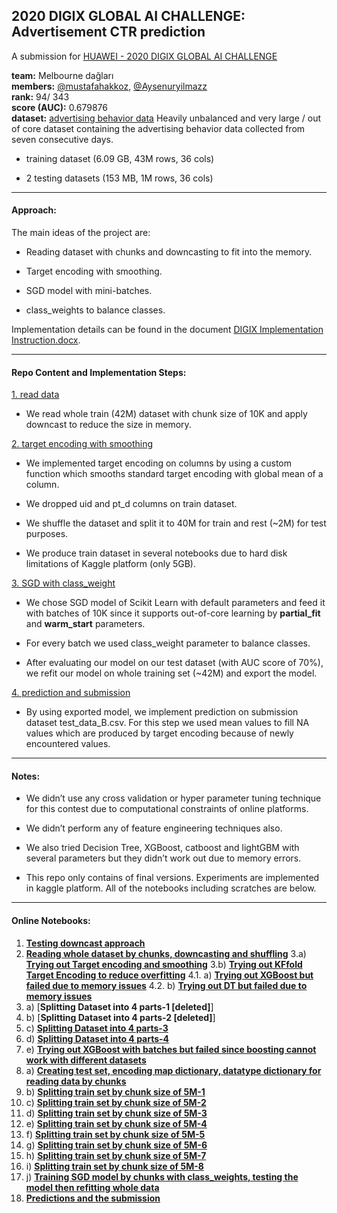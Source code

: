 ## 2020 DIGIX GLOBAL AI CHALLENGE: Advertisement CTR prediction

A submission for  [HUAWEI - 2020 DIGIX GLOBAL AI CHALLENGE](https://developer.huawei.com/consumer/en/activity/devStarAI/algo/competition.html#/preliminary/info/digix-trail-03/introduction)

**team:** Melbourne dağları  
**members:** [@mustafahakkoz](https://github.com/mustafahakkoz), [@Aysenuryilmazz](https://github.com/Aysenuryilmazz)  
**rank:** 94/ 343  
**score (AUC):** 0.679876  
**dataset:** [advertising behavior data](https://developer.huawei.com/consumer/en/activity/devStarAI/algo/competition.html#/preliminary/info/digix-trail-03/data) Heavily unbalanced and very large / out of core dataset containing the advertising behavior data collected from seven consecutive days. 

- training dataset (6.09 GB, 43M rows, 36 cols)

- 2 testing datasets (153 MB, 1M rows, 36 cols) 

---

#### Approach:

The main ideas of the project are:

- Reading dataset with chunks and downcasting to fit into the memory.

- Target encoding with smoothing.

- SGD model with mini-batches.

- class_weights to balance classes.

Implementation details can be found in the document [DIGIX Implementation Instruction.docx](https://github.com/mustafahakkoz/Advertisement-CTR-Prediction/blob/master/DIGIX%20Implementation%20Instruction.docx "DIGIX Implementation Instruction.docx").

---

#### Repo Content and Implementation Steps:

[1. read data](https://github.com/mustafahakkoz/Advertisement-CTR-Prediction/tree/master/1.%20read%20data "1. read data") 

- We read whole train (42M) dataset with chunk size of 10K and apply downcast to reduce the size in memory.

[2. target encoding with smoothing](https://github.com/mustafahakkoz/Advertisement-CTR-Prediction/tree/master/2.%20target%20encoding%20with%20smoothing "2. target encoding with smoothing") 

- We implemented target encoding on columns by using a custom function which smooths standard target encoding with global mean of a column.

- We dropped uid and pt_d columns on train dataset.

- We shuffle the dataset and split it to 40M for train and rest (~2M) for test purposes.

- We produce train dataset in several notebooks due to hard disk limitations of Kaggle platform (only 5GB).

[3. SGD with class_weight](https://github.com/mustafahakkoz/Advertisement-CTR-Prediction/tree/master/3.%20SGD%20with%20class_weight "3. SGD with class_weight")

- We chose SGD model of Scikit Learn with default parameters and feed it with batches of 10K since it supports out-of-core learning by **partial_fit** and **warm_start** parameters.

- For every batch we used class_weight parameter to balance classes.

- After evaluating our model on our test dataset (with AUC score of 70%), we refit our model on whole training set (~42M) and export the model.

[4. prediction and submission](https://github.com/mustafahakkoz/Advertisement-CTR-Prediction/tree/master/4.%20prediction%20and%20submission "4. prediction and submission")

- By using exported model, we implement prediction on submission dataset test_data_B.csv. For this step we used mean values to fill NA values which are produced by target encoding because of newly encountered values.

---

#### Notes:

- We didn’t use any cross validation or hyper parameter tuning technique for this contest due to computational constraints of online platforms.

- We didn’t perform any of feature engineering techniques also.

- We also tried Decision Tree, XGBoost, catboost and lightGBM with several parameters but they didn’t work out due to memory errors.

- This repo only contains of final versions. Experiments are implemented in kaggle platform. All of the notebooks including scratches are below.

---

#### Online Notebooks:

1. [**Testing downcast approach**](https://www.kaggle.com/hakkoz/ctr-1-contest-test)
2. [**Reading whole dataset by chunks, downcasting and shuffling**](https://www.kaggle.com/hakkoz/ctr-2-read-data)
3.a) [**Trying out Target encoding and smoothing**](https://www.kaggle.com/hakkoz/ctr-3-targetencoding-smoothing)
3.b) [**Trying out KFfold Target Encoding to reduce overfitting**](https://www.kaggle.com/hakkoz/ctr-3-targetencoding-kfold/)
4.1. a) [**Trying out XGBoost but failed due to memory issues**](https://www.kaggle.com/hakkoz/ctr-4-defaultxgboost/)
4.2. b) [**Trying out DT but failed due to memory issues**](https://www.kaggle.com/hakkoz/ctr-4-dt)
5. a) [**Splitting Dataset into 4 parts-1 [deleted]**]
5. b) [**Splitting Dataset into 4 parts-2 [deleted]**]
5. c) [**Splitting Dataset into 4 parts-3**](https://www.kaggle.com/hakkoz/ctr-5-targetencoding-smoothing-3)
5. d) [**Splitting Dataset into 4 parts-4**](https://www.kaggle.com/hakkoz/ctr-5-targetencoding-smoothing-4)
5. e) [**Trying out XGBoost with batches but failed since boosting cannot work with different datasets**](https://www.kaggle.com/hakkoz/ctr-5-defaultxgboost-batch/)
6. a) [**Creating test set, encoding map dictionary, datatype dictionary for reading data by chunks**](https://www.kaggle.com/hakkoz/ctr-6-train-test-split-0)
6. b) [**Splitting train set by chunk size of 5M-1**](https://www.kaggle.com/hakkoz/ctr-6-train-test-split-1)
6. c) [**Splitting train set by chunk size of 5M-2**](https://www.kaggle.com/hakkoz/ctr-6-train-test-split-1-5)
6. d) [**Splitting train set by chunk size of 5M-3**](https://www.kaggle.com/hakkoz/ctr-6-train-test-split-2)
6. e) [**Splitting train set by chunk size of 5M-4**](https://www.kaggle.com/hakkoz/ctr-6-train-test-split-2-5)
6. f) [**Splitting train set by chunk size of 5M-5**](https://www.kaggle.com/aysenur95/ctr-train-test-split-3)
6. g) [**Splitting train set by chunk size of 5M-6**](https://www.kaggle.com/aysenur95/ctr-train-test-split-3-5)
6. h) [**Splitting train set by chunk size of 5M-7**](https://www.kaggle.com/hakkoz/ctr-6-train-test-split-4v2)
6. i) [**Splitting train set by chunk size of 5M-8**](https://www.kaggle.com/aysenur95/ctr-train-test-split-4-5)
6. j) [**Training SGD model by chunks with class_weights, testing the model then refitting whole data**](https://www.kaggle.com/hakkoz/ctr-6-split-sgd-batch-class-weight)
7. [**Predictions and the submission**](https://www.kaggle.com/hakkoz/ctr-7-predict-submission-datasets)



